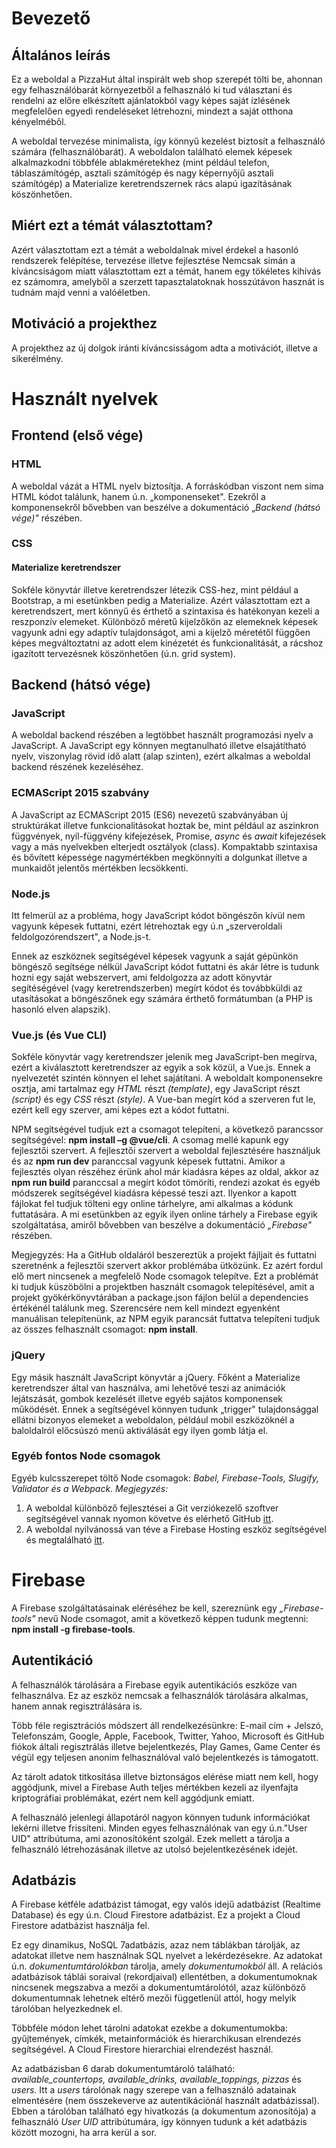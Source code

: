 
# Bevezető
## Általános leírás
Ez a weboldal a PizzaHut által inspirált web shop szerepét tölti be, ahonnan egy felhasználóbarát környezetből a felhasználó ki tud választani és rendelni az előre elkészített ajánlatokból vagy képes saját ízlésének megfelelően egyedi rendeléseket létrehozni, mindezt a saját otthona kényelméből.

A weboldal tervezése minimalista, így könnyű kezelést biztosít a felhasználó számára (felhasználóbarát). A weboldalon található elemek képesek alkalmazkodni többféle ablakméretekhez (mint például telefon, táblaszámítógép, asztali számítógép és nagy képernyőjű asztali számítógép) a Materialize keretrendszernek rács alapú igazításának köszönhetően.

## Miért ezt a témát választottam?
Azért választottam ezt a témát a weboldalnak mivel érdekel a hasonló rendszerek felépítése, tervezése illetve fejlesztése Nemcsak simán a kíváncsiságom miatt választottam ezt a témát, hanem egy tökéletes kihívás ez számomra, amelyből a szerzett tapasztalatoknak hosszútávon hasznát is tudnám majd venni a valóéletben.

## Motiváció a projekthez
A projekthez az új dolgok iránti kíváncsisságom adta a motivációt, illetve a sikerélmény.

# Használt nyelvek

## Frontend (első vége)

### HTML
A weboldal vázát a HTML nyelv biztosítja. A forráskódban viszont nem sima HTML kódot találunk, hanem ú.n. „komponenseket&quot;. Ezekről a komponensekről bővebben van beszélve a dokumentáció „_Backend (hátsó vége)&quot;_ részében.

### CSS

#### Materialize keretrendszer
Sokféle könyvtár illetve keretrendszer létezik CSS-hez, mint például a Bootstrap, a mi esetünkben pedig a Materialize. Azért választottam ezt a keretrendszert, mert könnyű és érthető a szintaxisa és hatékonyan kezeli a reszponzív elemeket. Különböző méretű kijelzőkön az elemeknek képesek vagyunk adni egy adaptív tulajdonságot, ami a kijelző méretétől függően képes megváltoztatni az adott elem kinézetét és funkcionalitását, a rácshoz igazított tervezésnek köszönhetően (ú.n. grid system).

## Backend (hátsó vége)

### JavaScript
A weboldal backend részében a legtöbbet használt programozási nyelv a JavaScript. A JavaScript egy könnyen megtanulható illetve elsajátítható nyelv, viszonylag rövid idő alatt (alap szinten), ezért alkalmas a weboldal backend részének kezeléséhez.

### ECMAScript 2015 szabvány
A JavaScript az ECMAScript 2015 (ES6) nevezetű szabványában új struktúrákat illetve funkcionalitásokat hoztak be, mint például az aszinkron függvények, nyíl-függvény kifejezések, Promise, _async_ és _await_ kifejezések vagy a más nyelvekben elterjedt osztályok (class). Kompaktabb szintaxisa és bővített képessége nagymértékben megkönnyíti a dolgunkat illetve a munkaidőt jelentős mértékben lecsökkenti.

### Node.js
Itt felmerül az a probléma, hogy JavaScript kódot böngészőn kívül nem vagyunk képesek futtatni, ezért létrehoztak egy ú.n „szerveroldali feldolgozórendszert&quot;, a Node.js-t.

Ennek az eszköznek segítségével képesek vagyunk a saját gépünkön böngésző segítsége nélkül JavaScript kódot futtatni és akár létre is tudunk hozni egy saját webszervert, ami feldolgozza az adott könyvtár segítéségével (vagy keretrendszerben) megírt kódot és továbbküldi az utasításokat a böngészőnek egy számára érthető formátumban (a PHP is hasonló elven alapszik).

### Vue.js (és Vue CLI)
Sokféle könyvtár vagy keretrendszer jelenik meg JavaScript-ben megírva, ezért a kiválasztott keretrendszer az egyik a sok közül, a Vue.js. Ennek a nyelvezetét szintén könnyen el lehet sajátítani. A weboldalt komponensekre osztja, ami tartalmaz egy _HTML_ részt _(template)_, egy JavaScript részt _(script)_ és egy _CSS_ részt _(style)_. A Vue-ban megírt kód a szerveren fut le, ezért kell egy szerver, ami képes ezt a kódot futtatni.

NPM segítségével tudjuk ezt a csomagot telepíteni, a következő parancssor segítségével:
**npm install –g @vue/cli**. A csomag mellé kapunk egy fejlesztői szervert. A fejlesztői szervert a weboldal fejlesztésére használjuk és az **npm run dev** paranccsal vagyunk képesek futtatni. Amikor a fejlesztés olyan részéhez érünk ahol már kiadásra képes az oldal, akkor az
**npm run build** paranccsal a megírt kódot tömöríti, rendezi azokat és egyéb módszerek segítségével kiadásra képessé teszi azt. Ilyenkor a kapott fájlokat fel tudjuk tölteni egy online tárhelyre, ami alkalmas a kódunk futtatására. A mi esetünkben az egyik ilyen online tárhely a Firebase egyik szolgáltatása, amiről bővebben van beszélve a dokumentáció _„Firebase&quot;_ részében.

Megjegyzés: Ha a GitHub oldaláról beszereztük a projekt fájljait és futtatni szeretnénk a fejlesztői szervert akkor problémába ütközünk. Ez azért fordul elő mert nincsenek a megfelelő Node csomagok telepítve. Ezt a problémát ki tudjuk küszöbölni a projektben használt csomagok telepítésével, amit a projekt gyökérkönyvtárában a package.json  fájlon belül a dependencies értékénél találunk meg. Szerencsére nem kell mindezt egyenként manuálisan telepítenünk, az NPM egyik parancsát futtatva telepíteni tudjuk az összes felhasznált csomagot: **npm install**.

### jQuery
Egy másik használt JavaScript könyvtár a jQuery. Főként a Materialize keretrendszer által van használva, ami lehetővé teszi az animációk lejátszását, gombok kezelését illetve egyéb sajátos komponensek működését. Ennek a segítségével könnyen tudunk „trigger&quot; tulajdonsággal ellátni bizonyos elemeket a weboldalon, például mobil eszközöknél a baloldalról előcsúszó menü aktiválását egy ilyen gomb látja el.

### Egyéb fontos Node csomagok
Egyéb kulcsszerepet töltő Node csomagok: _Babel, Firebase-Tools, Slugify, Validator és a Webpack_.
_Megjegyzés:_

1.  A weboldal különböző fejlesztései a Git verziókezelő szoftver segítségével vannak nyomon követve és elérhető GitHub [itt](https://github.com/Csalex01/Pizza-Vue).
2.  A weboldal nyilvánossá van téve a Firebase Hosting eszköz segítségével és megtalálható [itt](https://pizza.csalex.org).

# Firebase
A Firebase szolgáltatásainak eléréséhez be kell, szereznünk egy _„Firebase-tools&quot;_ nevű Node csomagot, amit a következő képpen tudunk megtenni: **npm install -g firebase-tools**.

## Autentikáció
A felhasználók tárolására a Firebase egyik autentikációs eszköze van felhasználva. Ez az eszköz nemcsak a felhasználók tárolására alkalmas, hanem annak regisztrálására is.

Több féle regisztrációs módszert áll rendelkezésünkre: E-mail cím + Jelszó, Telefonszám, Google, Apple, Facebook, Twitter, Yahoo, Microsoft és GitHub fiókok általi regisztrálás illetve bejelentkezés, Play Games, Game Center és végül egy teljesen anonim felhasználóval való bejelentkezés is támogatott.

Az tárolt adatok titkosítása illetve biztonságos elérése miatt nem kell, hogy aggódjunk, mivel a Firebase Auth teljes mértékben kezeli az ilyenfajta kriptográfiai problémákat, ezért nem kell aggódjunk emiatt.

A felhasználó jelenlegi állapotáról nagyon könnyen tudunk információkat lekérni illetve frissíteni. Minden egyes felhasználónak van egy ú.n.&quot;User UID&quot; attribútuma, ami azonosítóként szolgál. Ezek mellett a tárolja a felhasználó létrehozásának illetve az utolsó bejelentkezésének idejét.

## Adatbázis
A Firebase kétféle adatbázist támogat, egy valós idejű adatbázist (Realtime Database) és egy ú.n. Cloud Firestore adatbázist. Ez a projekt a Cloud Firestore adatbázist használja fel.

Ez egy dinamikus, NoSQL 7adatbázis, azaz nem táblákban tárolják, az adatokat illetve nem használnak SQL nyelvet a lekérdezésekre. Az adatokat ú.n. _dokumentumtárolókban_ tárolja, amely _dokumentumokból_ áll. A relációs adatbázisok táblái soraival (rekordjaival) ellentétben, a dokumentumoknak nincsenek megszabva a mezői a dokumentumtárolótól, azaz különböző dokumentumnak lehetnek eltérő mezői függetlenül attól, hogy melyik tárolóban helyezkednek el.

Többféle módon lehet tárolni adatokat ezekbe a dokumentumokba: gyűjtemények, címkék, metainformációk és hierarchikusan elrendezés segítségével. A Cloud Firestore hierarchiai elrendezést használ.

Az adatbázisban 6 darab dokumentumtároló található: _available\_countertops, available\_drinks, available\_toppings, pizzas_ és _users._ Itt a _users_ tárolónak nagy szerepe van a felhasználó adatainak elmentésére (nem összekeverve az autentikációnál használt adatbázissal). Ebben a tárolóban található egy hivatkozás (a dokumentum azonosítója) a felhasználó _User UID_ attribútumára, így könnyen tudunk a két adatbázis között mozogni, ha arra kerül a sor.


